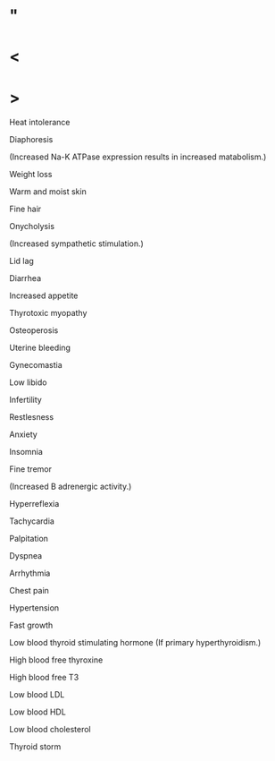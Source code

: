 # "

# <

# >

Heat intolerance

Diaphoresis

(Increased Na-K ATPase expression results in increased matabolism.)

Weight loss

Warm and moist skin

Fine hair

Onycholysis

(Increased sympathetic stimulation.)

Lid lag

Diarrhea

Increased appetite

Thyrotoxic myopathy

Osteoperosis

Uterine bleeding

Gynecomastia

Low libido

Infertility

Restlesness

Anxiety

Insomnia

Fine tremor

(Increased B adrenergic activity.)

Hyperreflexia

Tachycardia

Palpitation

Dyspnea

Arrhythmia

Chest pain

Hypertension

Fast growth

Low blood thyroid stimulating hormone
(If primary hyperthyroidism.)

High blood free thyroxine

High blood free T3

Low blood LDL

Low blood HDL

Low blood cholesterol

Thyroid storm
